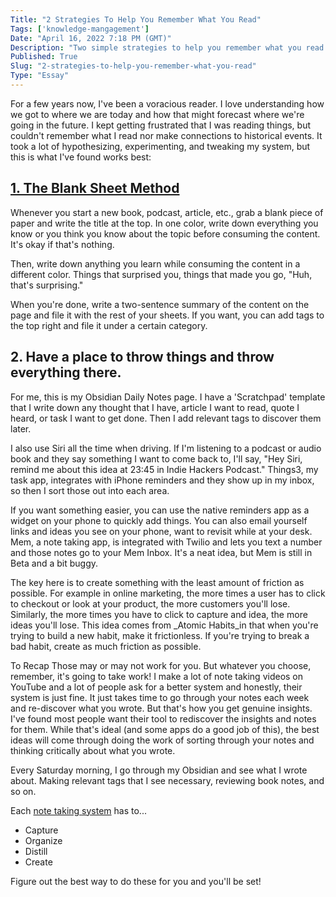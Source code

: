 ```yaml
---
Title: "2 Strategies To Help You Remember What You Read"
Tags: ['knowledge-mangagement']
Date: "April 16, 2022 7:18 PM (GMT)"
Description: "Two simple strategies to help you remember what you read an actually learn."
Published: True
Slug: "2-strategies-to-help-you-remember-what-you-read"
Type: "Essay"
---
```


For a few years now, I've been a voracious reader. I love understanding how we got to where we are today and how that might forecast where we're going in the future. I kept getting frustrated that I was reading things, but couldn't remember what I read nor make connections to historical events. It took a lot of hypothesizing, experimenting, and tweaking my system, but this is what I've found works best:

<SideNote title='This is it' content="Some content here please work" />

## [1. The Blank Sheet Method](https://fs.blog/reading/)

Whenever you start a new book, podcast, article, etc., grab a blank piece of paper and write the title at the top. In one color, write down everything you know or you think you know about the topic before consuming the content. It's okay if that's nothing.

Then, write down anything you learn while consuming the content in a different color. Things that surprised you, things that made you go, "Huh, that's surprising."

When you're done, write a two-sentence summary of the content on the page and file it with the rest of your sheets. If you want, you can add tags to the top right and file it under a certain category.

## 2. Have a place to throw things and throw everything there.

For me, this is my Obsidian Daily Notes page. I have a 'Scratchpad' template that I write down any thought that I have, article I want to read, quote I heard, or task I want to get done. Then I add relevant tags to discover them later.

I also use Siri all the time when driving. If I'm listening to a podcast or audio book and they say something I want to come back to, I'll say, "Hey Siri, remind me about this idea at 23:45 in Indie Hackers Podcast." Things3, my task app, integrates with iPhone reminders and they show up in my inbox, so then I sort those out into each area.

If you want something easier, you can use the native reminders app as a widget on your phone to quickly add things. You can also email yourself links and ideas you see on your phone, want to revisit while at your desk. Mem, a note taking app, is integrated with Twilio and lets you text a number and those notes go to your Mem Inbox. It's a neat idea, but Mem is still in Beta and a bit buggy.

The key here is to create something with the least amount of friction as possible. For example in online marketing, the more times a user has to click to checkout or look at your product, the more customers you'll lose. Similarly, the more times you have to click to capture and idea, the more ideas you'll lose. This idea comes from _Atomic Habits_in that when you're trying to build a new habit, make it frictionless. If you're trying to break a bad habit, create as much friction as possible.

To Recap
Those may or may not work for you. But whatever you choose, remember, it's going to take work! I make a lot of note taking videos on YouTube and a lot of people ask for a better system and honestly, their system is just fine. It just takes time to go through your notes each week and re-discover what you wrote. But that's how you get genuine insights. I've found most people want their tool to rediscover the insights and notes for them. While that's ideal (and some apps do a good job of this), the best ideas will come through doing the work of sorting through your notes and thinking critically about what you wrote.

Every Saturday morning, I go through my Obsidian and see what I wrote about. Making relevant tags that I see necessary, reviewing book notes, and so on.

Each [note taking system](https://fortelabs.co/blog/how-to-take-smart-notes/) has to...
- Capture
- Organize
- Distill
- Create

Figure out the best way to do these for you and you'll be set!